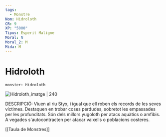 ```yaml
---
tags:
  - Monstre
Nom: Hidroloth
CR: 9
XP: "5000"
Tipus: Esperit Maligne
Moral: N
Moral_2: M
Mida: M
---
```

# Hidroloth

```statblock
monster: Hidroloth
```

![Hidroloth_imatge | 240](https://static.wikia.nocookie.net/forgottenrealms/images/b/b4/Hydroloth-5e.jpg/revision/latest?cb&#x3D;20190529014709)

DESCRIPCIÓ: 
Viuen al riu Styx, i igual que ell roben els records de les seves víctimes. Destaquen en trobar coses perdudes, sobretot les empassades per les profunditats. Són dels millors yugoloth per atacs aquàtics o amfibis. A vegades s'autocontracten per atacar vaixells o poblacions costeres.

[[Taula de Monstres]]